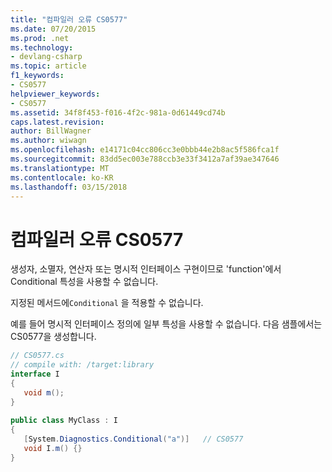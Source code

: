 ```yaml
---
title: "컴파일러 오류 CS0577"
ms.date: 07/20/2015
ms.prod: .net
ms.technology:
- devlang-csharp
ms.topic: article
f1_keywords:
- CS0577
helpviewer_keywords:
- CS0577
ms.assetid: 34f8f453-f016-4f2c-981a-0d61449cd74b
caps.latest.revision: 
author: BillWagner
ms.author: wiwagn
ms.openlocfilehash: e14171c04cc806cc3e0bbb44e2b8ac5f586fca1f
ms.sourcegitcommit: 83dd5ec003e788ccb3e33f3412a7af39ae347646
ms.translationtype: MT
ms.contentlocale: ko-KR
ms.lasthandoff: 03/15/2018
---
```

# <a name="compiler-error-cs0577"></a>컴파일러 오류 CS0577
생성자, 소멸자, 연산자 또는 명시적 인터페이스 구현이므로 'function'에서 Conditional 특성을 사용할 수 없습니다.  
  
 지정된 메서드에`Conditional` 을 적용할 수 없습니다.  
  
 예를 들어 명시적 인터페이스 정의에 일부 특성을 사용할 수 없습니다. 다음 샘플에서는 CS0577을 생성합니다.  
  
```csharp  
// CS0577.cs  
// compile with: /target:library  
interface I  
{  
   void m();  
}  
  
public class MyClass : I  
{  
   [System.Diagnostics.Conditional("a")]   // CS0577  
   void I.m() {}  
}  
```
